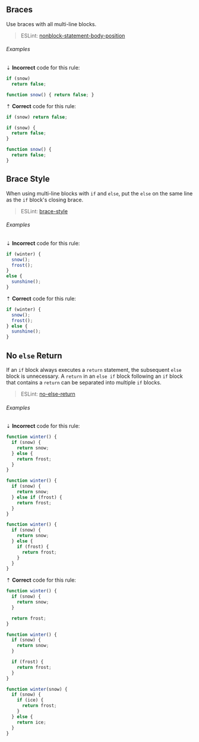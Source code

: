 ## Braces

Use braces with all multi-line blocks.

> ESLint: [nonblock-statement-body-position][eslint/nonblock-statement-body-position]

###### Examples

⇣ **Incorrect** code for this rule:

<!--lint disable no-missing-blank-lines-->
<!-- prettier-ignore -->
```js
if (snow)
  return false;
```

<!-- prettier-ignore -->
```js
function snow() { return false; }
```

<!--lint enable no-missing-blank-lines-->

⇡ **Correct** code for this rule:

```js
if (snow) return false;
```

```js
if (snow) {
  return false;
}
```

```js
function snow() {
  return false;
}
```

## Brace Style

When using multi-line blocks with `if` and `else`, put the `else` on the same line as the `if` block's closing brace.

> ESLint: [brace-style][eslint/brace-style]

###### Examples

⇣ **Incorrect** code for this rule:

<!--lint disable no-missing-blank-lines-->
<!-- prettier-ignore -->
```js
if (winter) {
  snow();
  frost();
}
else {
  sunshine();
}
```

<!--lint enable no-missing-blank-lines-->

⇡ **Correct** code for this rule:

```js
if (winter) {
  snow();
  frost();
} else {
  sunshine();
}
```

## No `else` Return

If an `if` block always executes a `return` statement, the subsequent `else` block is unnecessary. A `return` in an `else if` block following an `if` block that contains a `return` can be separated into multiple `if` blocks.

> ESLint: [no-else-return][eslint/no-else-return]

###### Examples

⇣ **Incorrect** code for this rule:

```js
function winter() {
  if (snow) {
    return snow;
  } else {
    return frost;
  }
}
```

```js
function winter() {
  if (snow) {
    return snow;
  } else if (frost) {
    return frost;
  }
}
```

```js
function winter() {
  if (snow) {
    return snow;
  } else {
    if (frost) {
      return frost;
    }
  }
}
```

⇡ **Correct** code for this rule:

```js
function winter() {
  if (snow) {
    return snow;
  }

  return frost;
}
```

```js
function winter() {
  if (snow) {
    return snow;
  }

  if (frost) {
    return frost;
  }
}
```

```js
function winter(snow) {
  if (snow) {
    if (ice) {
      return frost;
    }
  } else {
    return ice;
  }
}
```

[eslint/brace-style]: https://eslint.org/docs/rules/brace-style
[eslint/no-else-return]: https://eslint.org/docs/rules/no-else-return
[eslint/nonblock-statement-body-position]: https://eslint.org/docs/rules/nonblock-statement-body-position

